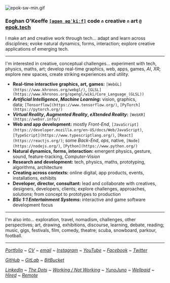 ![epok-sw-min.gif](https://s3-us-west-2.amazonaws.com/secure.notion-static.com/556f5178-e4c8-4388-ba71-2f8171dc5bf0/epok-sw-min.gif)

### Eoghan O'Keeffe [`[əʊən əʊˈkiːf]`](http://ipa-reader.xyz/?text=%C9%99%CA%8A%C9%99n%20%C9%99%CA%8A%CB%88ki%CB%90f) code `∩` creative `∩` art `@` [epok.tech](https://epok.tech/)

I make art and creative work through tech…
adapt and learn across disciplines;
evoke natural dynamics, forms, interaction;
explore creative applications of emerging tech.

---

I'm interested in creative, conceptual challenges…
experiment with tech, physics, maths, art;
develop real-time graphics, web, apps, games, *AI*, *XR*;
explore new spaces, create striking experiences and utility.

- **Real-time interactive graphics, art, games:** `[WebGL](https://www.khronos.org/webgl/)`, `[GLSL](https://www.khronos.org/opengl/wiki/Core_Language_(GLSL))`
- ***Artificial Intelligence*, *Machine Learning*:** vision, graphics, data; `[Tensorflow](https://www.tensorflow.org/)`, `[PyTorch](https://pytorch.org/)`
- ***Virtual Reality*, *Augmented Reality*, *eXtended Reality*:** `[WebXR](https://webvr.info/)`
- **Web and app development:** mostly *Front-End*, `[JavaScript](https://developer.mozilla.org/en-US/docs/Web/JavaScript)`, `[TypeScript](https://www.typescriptlang.org/)`, `[React](https://reactjs.org/)`; some *Back-End*, *ops*, native, `[Node](https://nodejs.org/)`, `[Python](https://www.python.org/)`
- **Natural dynamics, forms, interaction:** emergent physics, gesture, sound, feature-tracking, *Computer-Vision*
- **Research and development:** tech, physics, maths, prototyping, algorithms, architecture
- **Creating across contexts:** online digital, app products, events, installations, exhibits
- **Developer, director, consultant:** lead and collaborate with creatives, designers, developers, clients; explore challenges, approaches, solutions; from concept to prototypes to production
- ***BSc 1:1 Entertainment Systems*:** interactive and game software development focus

---

I'm also into...
exploration, travel, nomadism, challenges, other perspectives;
art, drawing, exhibitions, discourse, learning, debate, reading;
music, gigs, festivals, film, comedy, theatre;
scuba, snowboard, parkour, football.

---

*[Portfolio](https://epok.tech/) ~ [CV](https://www.notion.so/CV-2feccf5f5ad84936a6205df6dbd347d5) ~ [email](mailto:epok.tech@gmail.com) ~ [Instagram](https://www.instagram.com/epok.tech/) ~ [YouTube](https://www.youtube.com/@epok-tech) ~ [Facebook](https://www.facebook.com/epok.tech) ~ [Twitter](https://twitter.com/@keeffEoghan)*

*[GitHub](https://github.com/keeffeoghan) ~ [GitLab](https://gitlab.com/keeffeoghan) ~ [BitBucket](https://bitbucket.org/keeffEoghan/)*

*[LinkedIn](https://www.linkedin.com/in/epok-tech/) ~ [The Dots](https://the-dots.com/users/eoghan-o-keeffe-411162) ~ [Working / Not Working](https://workingnotworking.com/epok-tech) ~ [YunoJuno](https://uk.yunojuno.com/p/epok-tech) ~ [Wellpaid](https://wellpaid.io/contractor/eoghan-okeeffe-b540f12) ~ [Hired](https://hired.com/x/27e86) ~ [Remote](https://remote.com/eoghanokeeffe)*